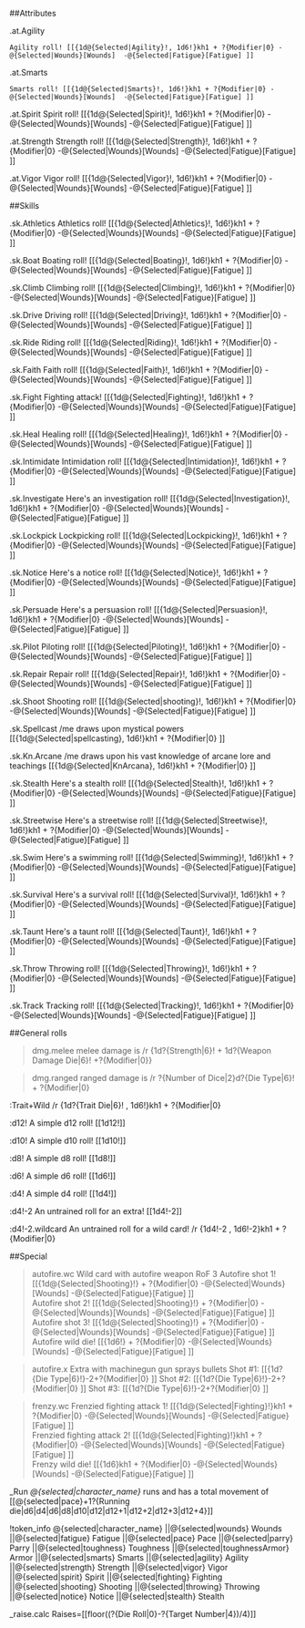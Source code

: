 ##Attributes

.at.Agility
```
Agility roll! [[{1d@{Selected|Agility}!, 1d6!}kh1 + ?{Modifier|0} -@{Selected|Wounds}[Wounds]  -@{Selected|Fatigue}[Fatigue] ]]    
```

.at.Smarts
```
Smarts roll! [[{1d@{Selected|Smarts}!, 1d6!}kh1 + ?{Modifier|0} -@{Selected|Wounds}[Wounds]  -@{Selected|Fatigue}[Fatigue] ]]   
```

.at.Spirit
Spirit roll! [[{1d@{Selected|Spirit}!, 1d6!}kh1 + ?{Modifier|0} -@{Selected|Wounds}[Wounds]  -@{Selected|Fatigue}[Fatigue] ]]

.at.Strength
Strength roll! [[{1d@{Selected|Strength}!, 1d6!}kh1 + ?{Modifier|0} -@{Selected|Wounds}[Wounds]  -@{Selected|Fatigue}[Fatigue] ]]   

.at.Vigor
Vigor roll! [[{1d@{Selected|Vigor}!, 1d6!}kh1 + ?{Modifier|0} -@{Selected|Wounds}[Wounds]  -@{Selected|Fatigue}[Fatigue] ]]  



##Skills


.sk.Athletics
Athletics roll! [[{1d@{Selected|Athletics}!, 1d6!}kh1 + ?{Modifier|0} -@{Selected|Wounds}[Wounds]  -@{Selected|Fatigue}[Fatigue] ]]

.sk.Boat
Boating roll! [[{1d@{Selected|Boating}!, 1d6!}kh1 + ?{Modifier|0} -@{Selected|Wounds}[Wounds]  -@{Selected|Fatigue}[Fatigue] ]]

.sk.Climb
Climbing roll! [[{1d@{Selected|Climbing}!, 1d6!}kh1 + ?{Modifier|0} -@{Selected|Wounds}[Wounds]  -@{Selected|Fatigue}[Fatigue] ]]

.sk.Drive
Driving roll! [[{1d@{Selected|Driving}!, 1d6!}kh1 + ?{Modifier|0} -@{Selected|Wounds}[Wounds]  -@{Selected|Fatigue}[Fatigue] ]]

.sk.Ride
Riding roll! [[{1d@{Selected|Riding}!, 1d6!}kh1 + ?{Modifier|0} -@{Selected|Wounds}[Wounds]  -@{Selected|Fatigue}[Fatigue] ]]   

.sk.Faith
Faith roll! [[{1d@{Selected|Faith}!, 1d6!}kh1 + ?{Modifier|0} -@{Selected|Wounds}[Wounds]  -@{Selected|Fatigue}[Fatigue] ]]   

.sk.Fight
Fighting attack! [[{1d@{Selected|Fighting}!, 1d6!}kh1 + ?{Modifier|0} -@{Selected|Wounds}[Wounds]  -@{Selected|Fatigue}[Fatigue] ]]    

.sk.Heal
Healing roll! [[{1d@{Selected|Healing}!, 1d6!}kh1 + ?{Modifier|0} -@{Selected|Wounds}[Wounds]  -@{Selected|Fatigue}[Fatigue] ]]

.sk.Intimidate
Intimidation roll! [[{1d@{Selected|Intimidation}!, 1d6!}kh1 + ?{Modifier|0} -@{Selected|Wounds}[Wounds]  -@{Selected|Fatigue}[Fatigue] ]]

.sk.Investigate
Here's an investigation roll! [[{1d@{Selected|Investigation}!, 1d6!}kh1 + ?{Modifier|0} -@{Selected|Wounds}[Wounds]  -@{Selected|Fatigue}[Fatigue] ]]

.sk.Lockpick
Lockpicking roll! [[{1d@{Selected|Lockpicking}!, 1d6!}kh1 + ?{Modifier|0} -@{Selected|Wounds}[Wounds]  -@{Selected|Fatigue}[Fatigue] ]]

.sk.Notice
Here's a notice roll! [[{1d@{Selected|Notice}!, 1d6!}kh1 + ?{Modifier|0} -@{Selected|Wounds}[Wounds]  -@{Selected|Fatigue}[Fatigue] ]]   

.sk.Persuade
Here's a persuasion roll! [[{1d@{Selected|Persuasion}!, 1d6!}kh1 + ?{Modifier|0} -@{Selected|Wounds}[Wounds]  -@{Selected|Fatigue}[Fatigue] ]]

.sk.Pilot
Piloting roll! [[{1d@{Selected|Piloting}!, 1d6!}kh1 + ?{Modifier|0} -@{Selected|Wounds}[Wounds]  -@{Selected|Fatigue}[Fatigue] ]]

.sk.Repair
Repair roll! [[{1d@{Selected|Repair}!, 1d6!}kh1 + ?{Modifier|0} -@{Selected|Wounds}[Wounds]  -@{Selected|Fatigue}[Fatigue] ]]

.sk.Shoot
Shooting roll! [[{1d@{Selected|shooting}!, 1d6!}kh1 + ?{Modifier|0} -@{Selected|Wounds}[Wounds]  -@{Selected|Fatigue}[Fatigue] ]]   

.sk.Spellcast
/me draws upon mystical powers
[[{1d@{Selected|spellcasting}, 1d6!}kh1 + ?{Modifier|0} ]]

.sk.Kn.Arcane
/me draws upon his vast knowledge of arcane lore and teachings
[[{1d@{Selected|KnArcana}, 1d6!}kh1 + ?{Modifier|0} ]]


.sk.Stealth
Here's a stealth roll! [[{1d@{Selected|Stealth}!, 1d6!}kh1 + ?{Modifier|0} -@{Selected|Wounds}[Wounds]  -@{Selected|Fatigue}[Fatigue] ]]

.sk.Streetwise
Here's a streetwise roll!  [[{1d@{Selected|Streetwise}!, 1d6!}kh1 + ?{Modifier|0} -@{Selected|Wounds}[Wounds]  -@{Selected|Fatigue}[Fatigue] ]]   

.sk.Swim
Here's a swimming roll! [[{1d@{Selected|Swimming}!, 1d6!}kh1 + ?{Modifier|0} -@{Selected|Wounds}[Wounds]  -@{Selected|Fatigue}[Fatigue] ]]   

.sk.Survival
Here's a survival roll! [[{1d@{Selected|Survival}!, 1d6!}kh1 + ?{Modifier|0} -@{Selected|Wounds}[Wounds]  -@{Selected|Fatigue}[Fatigue] ]]   

.sk.Taunt
Here's a taunt roll! [[{1d@{Selected|Taunt}!, 1d6!}kh1 + ?{Modifier|0} -@{Selected|Wounds}[Wounds]  -@{Selected|Fatigue}[Fatigue] ]]   

.sk.Throw
Throwing roll! [[{1d@{Selected|Throwing}!, 1d6!}kh1 + ?{Modifier|0} -@{Selected|Wounds}[Wounds]  -@{Selected|Fatigue}[Fatigue] ]]   

.sk.Track
Tracking roll! [[{1d@{Selected|Tracking}!, 1d6!}kh1 + ?{Modifier|0} -@{Selected|Wounds}[Wounds]  -@{Selected|Fatigue}[Fatigue] ]]   



##General rolls

>dmg.melee
melee damage is
/r {1d?{Strength|6}! + 1d?{Weapon Damage Die|6}! +?{Modifier|0}}

>dmg.ranged
ranged damage is
/r ?{Number of Dice|2}d?{Die Type|6}! + ?{Modifier|0}

:Trait+Wild
/r {1d?{Trait Die|6}! , 1d6!}kh1 + ?{Modifier|0}

:d12!
A simple d12 roll! [[1d12!]]

:d10!
A simple d10 roll! [[1d10!]]

:d8!
A simple d8 roll! [[1d8!]]

:d6!
A simple d6 roll! [[1d6!]]

:d4!
A simple d4 roll! [[1d4!]]

:d4!-2
An untrained roll for an extra! [[1d4!-2]]

:d4!-2.wildcard
An untrained roll for a wild card!
/r {1d4!-2 , 1d6!-2}kh1 + ?{Modifier|0}

##Special

>autofire.wc
Wild card with autofire weapon RoF 3
Autofire shot 1! [[{1d@{Selected|Shooting}!} + ?{Modifier|0} -@{Selected|Wounds}[Wounds]  -@{Selected|Fatigue}[Fatigue] ]]   
Autofire shot 2! [[{1d@{Selected|Shooting}!} + ?{Modifier|0} -@{Selected|Wounds}[Wounds]  -@{Selected|Fatigue}[Fatigue] ]]  
Autofire shot 3! [[{1d@{Selected|Shooting}!} + ?{Modifier|0} -@{Selected|Wounds}[Wounds]  -@{Selected|Fatigue}[Fatigue] ]]    
Autofire wild die! [[{1d6!} + ?{Modifier|0} -@{Selected|Wounds}[Wounds]  -@{Selected|Fatigue}[Fatigue] ]]


>autofire.x
Extra with machinegun gun sprays bullets
    Shot #1: [[{1d?{Die Type|6}!}-2+?{Modifier|0} ]]
    Shot #2: [[{1d?{Die Type|6}!}-2+?{Modifier|0}  ]]
    Shot #3: [[{1d?{Die Type|6}!}-2+?{Modifier|0} ]]

>frenzy.wc
Frenzied fighting attack 1! [[{1d@{Selected|Fighting}!}kh1 + ?{Modifier|0} -@{Selected|Wounds}[Wounds]  -@{Selected|Fatigue}[Fatigue] ]]   
Frenzied fighting attack 2! [[{1d@{Selected|Fighting}!}kh1 + ?{Modifier|0} -@{Selected|Wounds}[Wounds]  -@{Selected|Fatigue}[Fatigue] ]]   
Frenzy wild die! [[{1d6}kh1 + ?{Modifier|0} -@{Selected|Wounds}[Wounds]  -@{Selected|Fatigue}[Fatigue] ]]  

_Run
*@{selected|character_name}* runs and has a total movement of [[@{selected|pace}+1?{Running die|d6|d4|d6|d8|d10|d12|d12+1|d12+2|d12+3|d12+4}]]

!token_info
@{selected|character_name} ||@{selected|wounds} Wounds ||@{selected|fatigue} Fatigue ||@{selected|pace} Pace ||@{selected|parry} Parry ||@{selected|toughness} Toughness ||@{selected|toughnessArmor} Armor ||@{selected|smarts} Smarts ||@{selected|agility} Agility ||@{selected|strength} Strength ||@{selected|vigor} Vigor ||@{selected|spirit} Spirit ||@{selected|fighting} Fighting ||@{selected|shooting} Shooting ||@{selected|throwing} Throwing ||@{selected|notice} Notice ||@{selected|stealth} Stealth

_raise.calc
Raises=[[floor((?{Die Roll|0}-?{Target Number|4})/4)]]
